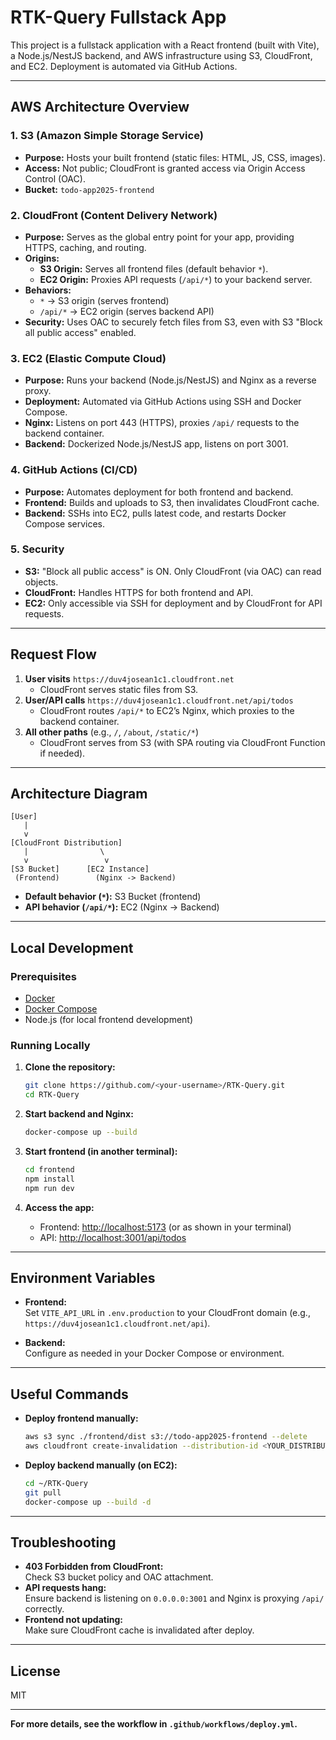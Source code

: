 # RTK-Query Fullstack App

This project is a fullstack application with a React frontend (built with Vite), a Node.js/NestJS backend, and AWS infrastructure using S3, CloudFront, and EC2. Deployment is automated via GitHub Actions.

---

## AWS Architecture Overview

### 1. S3 (Amazon Simple Storage Service)

- **Purpose:** Hosts your built frontend (static files: HTML, JS, CSS, images).
- **Access:** Not public; CloudFront is granted access via Origin Access Control (OAC).
- **Bucket:** `todo-app2025-frontend`

### 2. CloudFront (Content Delivery Network)

- **Purpose:** Serves as the global entry point for your app, providing HTTPS, caching, and routing.
- **Origins:**
  - **S3 Origin:** Serves all frontend files (default behavior `*`).
  - **EC2 Origin:** Proxies API requests (`/api/*`) to your backend server.
- **Behaviors:**
  - `*` → S3 origin (serves frontend)
  - `/api/*` → EC2 origin (serves backend API)
- **Security:** Uses OAC to securely fetch files from S3, even with S3 "Block all public access" enabled.

### 3. EC2 (Elastic Compute Cloud)

- **Purpose:** Runs your backend (Node.js/NestJS) and Nginx as a reverse proxy.
- **Deployment:** Automated via GitHub Actions using SSH and Docker Compose.
- **Nginx:** Listens on port 443 (HTTPS), proxies `/api/` requests to the backend container.
- **Backend:** Dockerized Node.js/NestJS app, listens on port 3001.

### 4. GitHub Actions (CI/CD)

- **Purpose:** Automates deployment for both frontend and backend.
- **Frontend:** Builds and uploads to S3, then invalidates CloudFront cache.
- **Backend:** SSHs into EC2, pulls latest code, and restarts Docker Compose services.

### 5. Security

- **S3:** "Block all public access" is ON. Only CloudFront (via OAC) can read objects.
- **CloudFront:** Handles HTTPS for both frontend and API.
- **EC2:** Only accessible via SSH for deployment and by CloudFront for API requests.

---

## Request Flow

1. **User visits** `https://duv4josean1c1.cloudfront.net`
   - CloudFront serves static files from S3.
2. **User/API calls** `https://duv4josean1c1.cloudfront.net/api/todos`
   - CloudFront routes `/api/*` to EC2’s Nginx, which proxies to the backend container.
3. **All other paths** (e.g., `/`, `/about`, `/static/*`)
   - CloudFront serves from S3 (with SPA routing via CloudFront Function if needed).

---

## Architecture Diagram

```
[User]
   |
   v
[CloudFront Distribution]
   |                \
   v                 v
[S3 Bucket]      [EC2 Instance]
 (Frontend)        (Nginx -> Backend)
```

- **Default behavior (`*`):** S3 Bucket (frontend)
- **API behavior (`/api/*`):** EC2 (Nginx → Backend)

---

## Local Development

### Prerequisites

- [Docker](https://www.docker.com/)
- [Docker Compose](https://docs.docker.com/compose/)
- Node.js (for local frontend development)

### Running Locally

1. **Clone the repository:**

   ```bash
   git clone https://github.com/<your-username>/RTK-Query.git
   cd RTK-Query
   ```

2. **Start backend and Nginx:**

   ```bash
   docker-compose up --build
   ```

3. **Start frontend (in another terminal):**

   ```bash
   cd frontend
   npm install
   npm run dev
   ```

4. **Access the app:**
   - Frontend: [http://localhost:5173](http://localhost:5173) (or as shown in your terminal)
   - API: [http://localhost:3001/api/todos](http://localhost:3001/api/todos)

---

## Environment Variables

- **Frontend:**  
  Set `VITE_API_URL` in `.env.production` to your CloudFront domain (e.g., `https://duv4josean1c1.cloudfront.net/api`).

- **Backend:**  
  Configure as needed in your Docker Compose or environment.

---

## Useful Commands

- **Deploy frontend manually:**

  ```bash
  aws s3 sync ./frontend/dist s3://todo-app2025-frontend --delete
  aws cloudfront create-invalidation --distribution-id <YOUR_DISTRIBUTION_ID> --paths "/*"
  ```

- **Deploy backend manually (on EC2):**
  ```bash
  cd ~/RTK-Query
  git pull
  docker-compose up --build -d
  ```

---

## Troubleshooting

- **403 Forbidden from CloudFront:**  
  Check S3 bucket policy and OAC attachment.
- **API requests hang:**  
  Ensure backend is listening on `0.0.0.0:3001` and Nginx is proxying `/api/` correctly.
- **Frontend not updating:**  
  Make sure CloudFront cache is invalidated after deploy.

---

## License

MIT

---

**For more details, see the workflow in `.github/workflows/deploy.yml`.**
